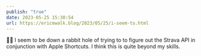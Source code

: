 ```yaml
---
publish: "true"
date: 2023-05-25 15:30:54
url: https://ericmwalk.blog/2023/05/25/i-seem-to.html
---
```

😵‍💫 I seem to be down a rabbit hole of trying to to figure out the Strava API in conjunction with Apple Shortcuts. I think this is quite beyond my skills.